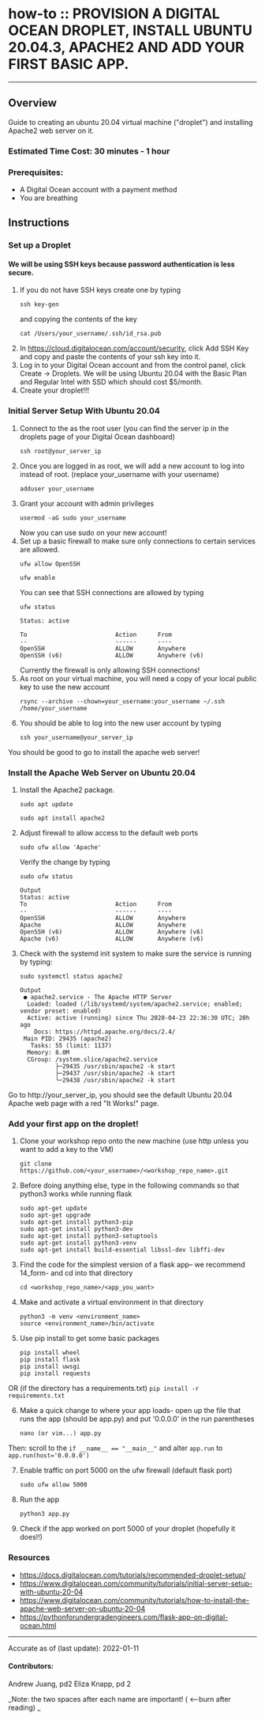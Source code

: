 # how-to :: PROVISION A DIGITAL OCEAN DROPLET, INSTALL UBUNTU 20.04.3, APACHE2 AND ADD YOUR FIRST BASIC APP.
---
## Overview
Guide to creating an ubuntu 20.04 virtual machine ("droplet") and installing Apache2 web server on it.

### Estimated Time Cost: 30 minutes - 1 hour

### Prerequisites:
- A Digital Ocean account with a payment method
- You are breathing


## Instructions
### Set up a Droplet
#### We will be using SSH keys because password authentication is less secure. 
1. If you do not have SSH keys create one by typing 
    ```
    ssh key-gen
    ```
    and copying the contents of the key 
    ```
    cat /Users/your_username/.ssh/id_rsa.pub
    ```
2. In https://cloud.digitalocean.com/account/security, click Add SSH Key and copy and paste the contents of your ssh key into it. 
3. Log in to your Digital Ocean account and from the control panel, click Create -> Droplets. We will be using Ubuntu 20.04 with the Basic Plan and Regular Intel with SSD which should cost $5/month. 
4. Create your droplet!!!

### Initial Server Setup With Ubuntu 20.04
1. Connect to the as the root user (you can find the server ip in the droplets page of your Digital Ocean dashboard)
   ```
   ssh root@your_server_ip
   ```
3. Once you are logged in as root, we will add a new account to log into instead of root. (replace your_username with your username)
   ```
   adduser your_username
   ```
4. Grant your account with admin privileges
   ```
   usermod -aG sudo your_username
   ```
   Now you can use sudo on your new account!
5. Set up a basic firewall to make sure only connections to certain services are allowed.
   ```
   ufw allow OpenSSH
   ```
   ```
   ufw enable
   ```
   You can see that SSH connections are allowed by typing
   ```
   ufw status
   ```
   ```Output
   Status: active

   To                         Action      From
   --                         ------      ----
   OpenSSH                    ALLOW       Anywhere
   OpenSSH (v6)               ALLOW       Anywhere (v6)
   ```
   Currently the firewall is only allowing SSH connections!
6. As root on your virtual machine, you will need a copy of your local public key to use the new account
   ```
   rsync --archive --chown=your_username:your_username ~/.ssh /home/your_username
   ```
7. You should be able to log into the new user account by typing
   ```
   ssh your_username@your_server_ip
   ```
You should be good to go to install the apache web server! 

### Install the Apache Web Server on Ubuntu 20.04
1. Install the Apache2 package.
   ```
   sudo apt update
   ```
   ```
   sudo apt install apache2
   ```
2. Adjust firewall to allow access to the default web ports
   ```
   sudo ufw allow 'Apache'
   ```
   Verify the change by typing
   ```
   sudo ufw status
   ```
   ```
   Output
   Status: active
   To                         Action      From
   --                         ------      ----
   OpenSSH                    ALLOW       Anywhere                  
   Apache                     ALLOW       Anywhere                
   OpenSSH (v6)               ALLOW       Anywhere (v6)             
   Apache (v6)                ALLOW       Anywhere (v6)    
   ```
3. Check with the systemd init system to make sure the service is running by typing:
   ```
   sudo systemctl status apache2
   ```
   ```
   Output
    ● apache2.service - The Apache HTTP Server
     Loaded: loaded (/lib/systemd/system/apache2.service; enabled; vendor preset: enabled)
     Active: active (running) since Thu 2020-04-23 22:36:30 UTC; 20h ago
       Docs: https://httpd.apache.org/docs/2.4/
    Main PID: 29435 (apache2)
      Tasks: 55 (limit: 1137)
     Memory: 8.0M
     CGroup: /system.slice/apache2.service
             ├─29435 /usr/sbin/apache2 -k start
             ├─29437 /usr/sbin/apache2 -k start
             └─29438 /usr/sbin/apache2 -k start
   ```
Go to http://your_server_ip, you should see the default Ubuntu 20.04 Apache web page with a red "It Works!" page. 

### Add your first app on the droplet! 
1. Clone your workshop repo onto the new machine (use http unless you want to add a key to the VM)
   ```
   git clone https://github.com/<your_username>/<workshop_repo_name>.git
   ```
2. Before doing anything else, type in the following commands so that python3 works while running flask
   ```
   sudo apt-get update
   sudo apt-get upgrade
   sudo apt-get install python3-pip
   sudo apt-get install python3-dev
   sudo apt-get install python3-setuptools
   sudo apt-get install python3-venv
   sudo apt-get install build-essential libssl-dev libffi-dev
   ```
3. Find the code for the simplest version of a flask app– we recommend 14_form- and cd into that directory
    ```
    cd <workshop_repo_name>/<app_you_want>
    ```
4. Make and activate a virtual environment in that directory
    ```
    python3 -m venv <environment_name>
    source <environment_name>/bin/activate
    ```
5. Use pip install to get some basic packages 
    ```
    pip install wheel 
    pip install flask
    pip install uwsgi
    pip install requests
    ```
OR (if the directory has a requirements.txt)
    ```
    pip install -r requirements.txt
    ```

6. Make a quick change to where your app loads- open up the file that runs the app (should be app.py) and put '0.0.0.0' in the run parentheses
    ```
    nano (or vim...) app.py
    ```
  Then: scroll to the ```if __name__ == "__main__"``` and alter ```app.run``` to 
  ```app.run(host='0.0.0.0')```

7. Enable traffic on port 5000 on the ufw firewall (default flask port)
    ```
    sudo ufw allow 5000
    ```
7. Run the app
    ```
    python3 app.py
    ```
8. Check if the app worked on port 5000 of your droplet (hopefully it does!!)



### Resources
* https://docs.digitalocean.com/tutorials/recommended-droplet-setup/
* https://www.digitalocean.com/community/tutorials/initial-server-setup-with-ubuntu-20-04
* https://www.digitalocean.com/community/tutorials/how-to-install-the-apache-web-server-on-ubuntu-20-04
* https://pythonforundergradengineers.com/flask-app-on-digital-ocean.html
---

Accurate as of (last update): 2022-01-11

#### Contributors:  
Andrew Juang, pd2
Eliza Knapp, pd 2

_Note: the two spaces after each name are important! ( <--burn after reading)  _
